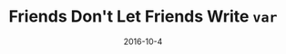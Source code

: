 ---
title: Friends Don't Let Friends Write `var`
layout: post.pug
collection: posts
date: 2016-10-4
draft: true
---